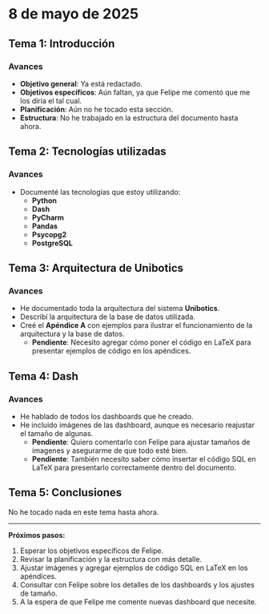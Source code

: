 # 8 de mayo de 2025

## Tema 1: Introducción
### Avances
- **Objetivo general**: Ya está redactado.  
- **Objetivos específicos**: Aún faltan, ya que Felipe me comentó que me los diria el tal cual.
- **Planificación**: Aún no he tocado esta sección.
- **Estructura**: No he trabajado en la estructura del documento hasta ahora.

## Tema 2: Tecnologías utilizadas
### Avances
- Documenté las tecnologías que estoy utilizando:
  - **Python**
  - **Dash**
  - **PyCharm**
  - **Pandas**
  - **Psycopg2**
  - **PostgreSQL**

## Tema 3: Arquitectura de Unibotics
### Avances
- He documentado toda la arquitectura del sistema **Unibotics**.
- Describí la arquitectura de la base de datos utilizada.
- Creé el **Apéndice A** con ejemplos para ilustrar el funcionamiento de la arquitectura y la base de datos.
  - **Pendiente**: Necesito agregar cómo poner el código en LaTeX para presentar ejemplos de código en los apéndices.

## Tema 4: Dash
### Avances
- He hablado de todos los dashboards que he creado.
- He incluido imágenes de las dashboard, aunque es necesario reajustar el tamaño de algunas.
  - **Pendiente**: Quiero comentarlo con Felipe para ajustar tamaños de imagenes y asegurarme de que todo esté bien.
  - **Pendiente**: También necesito saber cómo insertar el código SQL en LaTeX para presentarlo correctamente dentro del documento.

## Tema 5: Conclusiones
No he tocado nada en este tema hasta ahora.

---

**Próximos pasos:**
1. Esperar los objetivos específicos de Felipe.
2. Revisar la planificación y la estructura con más detalle.
3. Ajustar imágenes y agregar ejemplos de código SQL en LaTeX en los apéndices.
4. Consultar con Felipe sobre los detalles de los dashboards y los ajustes de tamaño.
5. A la espera de que Felipe me comente nuevas dashboard que necesite.


